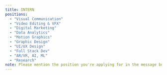 ```yaml
---
title: INTERN
positions:
  - "Visual Communication"
  - "Video Editing & VFX"
  - "Digital Marketing"
  - "Data Analytics"
  - "Motion Graphics"
  - "Graphic Design"
  - "UI/UX Design"
  - "Full Stack Dev"
  - "AR/VR, AI, ML"
  - "Research"
note: Please mention the position you're applying for in the message box.
---
```

